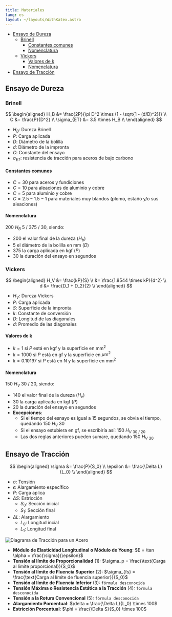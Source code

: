 ```yaml
---
title: Materiales
lang: es
layout: ~/layouts/WithKatex.astro
---
```


- [Ensayo de Dureza](#ensayo-de-dureza)
  - [Brinell](#brinell)
    - [Constantes comunes](#constantes-comunes)
    - [Nomenclatura](#nomenclatura)
  - [Vickers](#vickers)
    - [Valores de k](#valores-de-k)
    - [Nomenclatura](#nomenclatura-1)
- [Ensayo de Tracción](#ensayo-de-tracción)

## Ensayo de Dureza

### Brinell

$$
\begin{aligned}
H_B         &= \frac{2P}{\pi D^2 \times (1 - \sqrt{1 - (d/D)^2})} \\
C           &= \frac{P}{D^2}                                      \\
\sigma_{ET} &= 3.5 \times H_B                                     \\
\end{aligned}
$$

- $H_B$: Dureza Brinell
- $P$: Carga aplicada
- $D$: Diámetro de la bolilla
- $d$: Diámetro de la impronta
- $C$: Constante del ensayo
- $\sigma_{ET}$: resistencia de tracción para aceros de bajo carbono

#### Constantes comunes

- $C = 30$ para aceros y fundiciones
- $C = 10$ para aleaciones de aluminio y cobre
- $C = 5$ para aluminio y cobre
- $C = 2.5 - 1.5 - 1$ para materiales muy blandos (plomo, estaño y/o sus aleaciones)

#### Nomenclatura
$200\ H_B\  5\ /\ 375\ /\ 30$, siendo:
- $200$ el valor final de la dureza ($H_b$)
- $5$ el diámetro de la bolilla en $\text{mm}$ ($D$)
- $375$ la carga aplicada en $\text{kgf}$ ($P$)
- $30$ la duración del ensayo en segundos


### Vickers

$$
\begin{aligned}
H_V &= \frac{kP}{S}                 \\
    &= \frac{1.8544 \times kP}{d^2} \\
d   &= \frac{D_1 + D_2}{2}          \\
\end{aligned}
$$

- $H_V$: Dureza Vickers
- $P$: Carga aplicada
- $S$: Superficie de la impronta
- $k$: Constante de conversión
- $D$: Longitud de las diagonales
- $d$: Promedio de las diagonales

#### Valores de k

- $k = 1$ si $P$ está en $\text{kgf}$ y la superficie en $\text{mm}^2$
- $k = 1000$ si $P$ está en $\text{gf}$ y la superficie en $\mu\text{m}^2$
- $k = 0.10197$ si $P$ está en $\text{N}$ y la superficie en $\text{mm}^2$
  
#### Nomenclatura
$150\ H_V\ 30\ /\ 20$, siendo:
- $140$ el valor final de la dureza ($H_v$)
- $30$ la carga aplicada en $\text{kgf}$ ($P$)
- $20$ la duración del ensayo en segundos
- **Excepciones**:
  - Si el tiempo del esnayo es igual a 15 segundos, se obvia el tiempo, quedando $150\ H_V\ 30$
  - Si el ensayo estubiera en $\text{gf}$, se escribiría así: $150\ H_V\ _{30\ /\ 20}$
  - Las dos reglas anteriores pueden sumare, quedando $150\ H_V\ _{30}$




## Ensayo de Tracción
$$
\begin{aligned}
\sigma    &= \frac{P}{S_0}        \\
\epsilon  &= \frac{\Delta L}{L_0} \\
\end{aligned}
$$

- $\sigma$: Tensión
- $\epsilon$: Alargamiento específico
- $P$: Carga aplica
- $\Delta S$: Estricción
  - $S_0$: Sección inicial
  - $S_1$: Sección final
- $\Delta L$: Alargamiento
  - $L_0$: Longitud incial
  - $L_1$: Longitud final

![Diagrama de Tracción para un Acero](/images/docs/materiales-5/traccion-acero.png)

- **Módulo de Elasticidad Longitudinal o Módulo de Young**: $E = \tan \alpha = \frac{\sigma}{\epsilon}$
- **Tensión al límite de Proporcionalidad** (1): $\sigma_p = \frac{\text{Carga al límite proporcional}}{S_0}$
- **Tensión al límite de Fluencia Superior** (2): $\sigma_{fs} = \frac{\text{Carga al límite de fluencia superior}}{S_0}$
- **Tensión al límite de Fluencia Inferior** (3): `fórmula desconocida`
- **Tensión Máxima o Resistencia Estática a la Tracción** (4): `fórmula desconocida`
- **Tensión a la Rotura Convencional** (5): `fórmula desconocida`
- **Alargamiento Porcentual**: $\delta = \frac{\Delta L}{L_0} \times 100$
- **Estricción Porcentual**: $\phi = \frac{\Delta S}{S_0} \times 100$